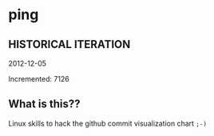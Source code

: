 # ping

## HISTORICAL ITERATION
2012-12-05

Incremented: 7126

## What is this?? 
Linux skills to hack the github commit visualization chart `;-)`

